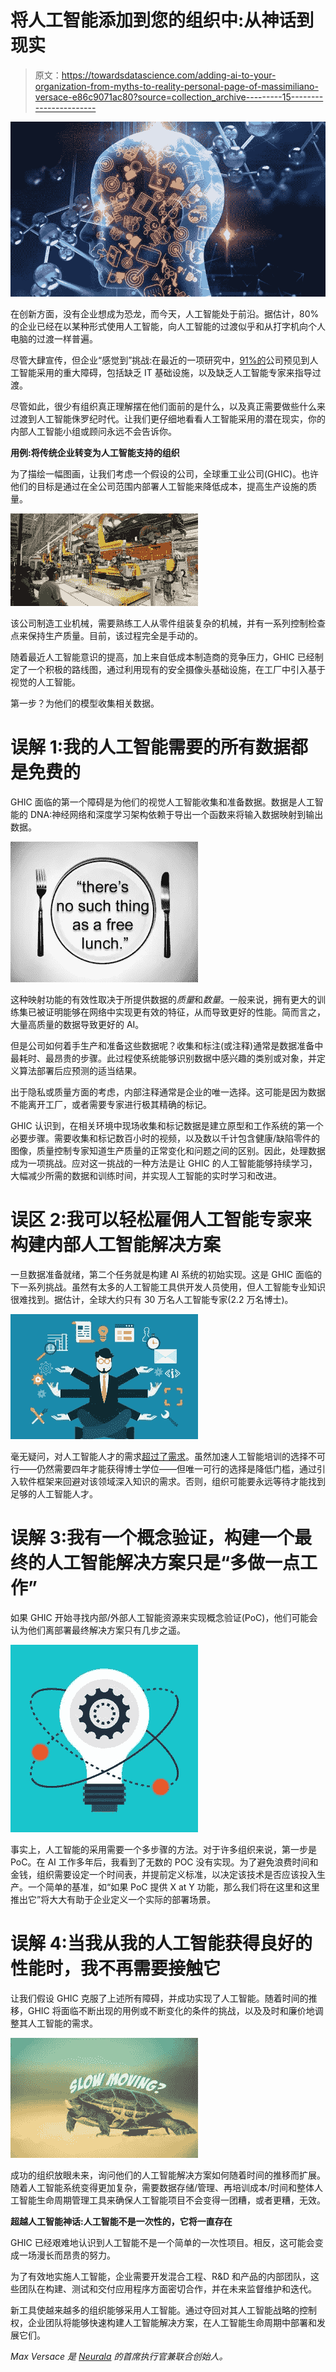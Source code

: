 # 将人工智能添加到您的组织中:从神话到现实

> 原文：<https://towardsdatascience.com/adding-ai-to-your-organization-from-myths-to-reality-personal-page-of-massimiliano-versace-e86c9071ac80?source=collection_archive---------15----------------------->

![](img/1f4a8e2f61d30d8a03382f01c1b8a399.png)

在创新方面，没有企业想成为恐龙，而今天，人工智能处于前沿。据估计，80%的企业已经在以某种形式使用人工智能，向人工智能的过渡似乎和从打字机向个人电脑的过渡一样普遍。

尽管大肆宣传，但企业“感觉到”挑战:在最近的一项研究中，[91%的](http://assets.teradata.com/resourceCenter/downloads/AnalystReports/Teradata_Report_AI.pdf)公司预见到人工智能采用的重大障碍，包括缺乏 IT 基础设施，以及缺乏人工智能专家来指导过渡。

尽管如此，很少有组织真正理解摆在他们面前的是什么，以及真正需要做些什么来过渡到人工智能侏罗纪时代。让我们更仔细地看看人工智能采用的潜在现实，你的内部人工智能小组或顾问永远不会告诉你。

**用例:将传统企业转变为人工智能支持的组织**

为了描绘一幅图画，让我们考虑一个假设的公司，全球重工业公司(GHIC)。也许他们的目标是通过在全公司范围内部署人工智能来降低成本，提高生产设施的质量。

![](img/f7a6eeb3295743ac8659fb1c1eabada6.png)

该公司制造工业机械，需要熟练工人从零件组装复杂的机械，并有一系列控制检查点来保持生产质量。目前，该过程完全是手动的。

随着最近人工智能意识的提高，加上来自低成本制造商的竞争压力，GHIC 已经制定了一个积极的路线图，通过利用现有的安全摄像头基础设施，在工厂中引入基于视觉的人工智能。

第一步？为他们的模型收集相关数据。

# 误解 1:我的人工智能需要的所有数据都是免费的

GHIC 面临的第一个障碍是为他们的视觉人工智能收集和准备数据。数据是人工智能的 DNA:神经网络和深度学习架构依赖于导出一个函数来将输入数据映射到输出数据。

![](img/d950ba8180bb365d73180fa1136bf8a1.png)

这种映射功能的有效性取决于所提供数据的*质量*和*数量*。一般来说，拥有更大的训练集已被证明能够在网络中实现更有效的特征，从而导致更好的性能。简而言之，大量高质量的数据导致更好的 AI。

但是公司如何着手生产和准备这些数据呢？收集和标注(或注释)通常是数据准备中最耗时、最昂贵的步骤。此过程使系统能够识别数据中感兴趣的类别或对象，并定义算法部署后应预测的适当结果。

出于隐私或质量方面的考虑，内部注释通常是企业的唯一选择。这可能是因为数据不能离开工厂，或者需要专家进行极其精确的标记。

GHIC 认识到，在相关环境中现场收集和标记数据是建立原型和工作系统的第一个必要步骤。需要收集和标记数百小时的视频，以及数以千计包含健康/缺陷零件的图像，质量控制专家知道生产质量的正常变化和问题之间的区别。因此，处理数据成为一项挑战。应对这一挑战的一种方法是让 GHIC 的人工智能能够持续学习，大幅减少所需的数据和训练时间，并实现人工智能的实时学习和改进。

# 误区 2:我可以轻松雇佣人工智能专家来构建内部人工智能解决方案

一旦数据准备就绪，第二个任务就是构建 AI 系统的初始实现。这是 GHIC 面临的下一系列挑战。虽然有太多的人工智能工具供开发人员使用，但人工智能专业知识很难找到。据估计，全球大约只有 30 万名人工智能专家(2.2 万名博士)。

![](img/692c972c79bff32212068edfbdbfb657.png)

毫无疑问，对人工智能人才的需求[超过了需求](https://insights.dice.com/2018/04/25/a-i-talent-demand-will-greatly-outstrip-supply/)。虽然加速人工智能培训的选择不可行——仍然需要四年才能获得博士学位——但唯一可行的选择是降低门槛，通过引入软件框架来回避对该领域深入知识的需求。否则，组织可能要永远等待才能找到足够的人工智能人才。

# 误解 3:我有一个概念验证，构建一个最终的人工智能解决方案只是“多做一点工作”

如果 GHIC 开始寻找内部/外部人工智能资源来实现概念验证(PoC)，他们可能会认为他们离部署最终解决方案只有几步之遥。

![](img/7a4f6bbdaba4742d6ca5c3deb22b8c86.png)

事实上，人工智能的采用需要一个多步骤的方法。对于许多组织来说，第一步是 PoC。在 AI 工作多年后，我看到了无数的 POC 没有实现。为了避免浪费时间和金钱，组织需要设定一个时间表，并提前定义标准，以决定该技术是否应该投入生产。一个简单的基准，如“如果 PoC 提供 X at Y 功能，那么我们将在这里和这里推出它”将大大有助于企业定义一个实际的部署场景。

# 误解 4:当我从我的人工智能获得良好的性能时，我不再需要接触它

让我们假设 GHIC 克服了上述所有障碍，并成功实现了人工智能。随着时间的推移，GHIC 将面临不断出现的用例或不断变化的条件的挑战，以及及时和廉价地调整其人工智能的需求。

![](img/e6f5180a1a04ce0dc5d2b1214f1867f2.png)

成功的组织放眼未来，询问他们的人工智能解决方案如何随着时间的推移而扩展。随着人工智能系统变得更加复杂，需要数据存储/管理、再培训成本/时间和整体人工智能生命周期管理工具来确保人工智能项目不会变得一团糟，或者更糟，无效。

**超越人工智能神话:人工智能不是一次性的，它将一直存在**

GHIC 已经艰难地认识到人工智能不是一个简单的一次性项目。相反，这可能会变成一场漫长而昂贵的努力。

为了有效地实施人工智能，企业需要开发混合工程、R&D 和产品的内部团队，这些团队在构建、测试和交付应用程序方面密切合作，并在未来监督维护和迭代。

新工具使越来越多的组织能够采用人工智能。通过夺回对其人工智能战略的控制权，企业团队将能够快速构建人工智能解决方案，在人工智能生命周期中部署和发展它们。

*Max Versace 是* [*Neurala*](https://www.neurala.com/) *的首席执行官兼联合创始人。*